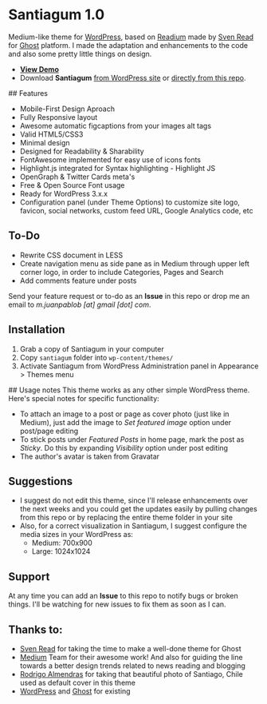 # Santiagum 1.0

Medium-like theme for [WordPress](http://wordpress.org/), based on [Readium](http://www.svenread.com/readium-ghost-theme/) made by [Sven Read](http://www.svenread.com/) for [Ghost](http://www.ghost.org/) platform. I made the adaptation and enhancements to the code and also some pretty little things on design.

* **[View Demo](http://juanpablob.com/santiagum/)**
* Download **Santiagum** [from WordPress site](#) or [directly from this repo](#).

## Features

* Mobile-First Design Aproach
* Fully Responsive layout
* Awesome automatic figcaptions from your images alt tags
* Valid HTML5/CSS3
* Minimal design
* Designed for Readability & Sharability
* FontAwesome implemented for easy use of icons fonts
* Highlight.js integrated for Syntax highlighting - Highlight JS
* OpenGraph & Twitter Cards meta's
* Free & Open Source Font usage
* Ready for WordPress 3.x.x
* Configuration panel (under Theme Options) to customize site logo, favicon, social networks, custom feed URL, Google Analytics code, etc

## To-Do
* Rewrite CSS document in LESS
* Create navigation menu as side pane as in Medium through upper left corner logo, in order to include Categories, Pages and Search
* Add comments feature under posts

Send your feature request or to-do as an **Issue** in this repo or drop me an email to *m.juanpablob [at] gmail [dot] com*.

## Installation
1. Grab a copy of Santiagum in your computer
2. Copy `santiagum` folder into `wp-content/themes/`
3. Activate Santiagum from WordPress Administration panel in Appearance > Themes menu

## Usage notes
This theme works as any other simple WordPress theme. Here's special notes for specific functionality:

* To attach an image to a post or page as cover photo (just like in Medium), just add the image to *Set featured image* option under post/page editing
* To stick posts under *Featured Posts* in home page, mark the post as *Sticky*. Do this by expanding *Visibility* option under post editing
* The author's avatar is taken from Gravatar

## Suggestions

* I suggest do not edit this theme, since I'll release enhancements over the next weeks and you could get the updates easily by pulling changes from this repo or by replacing the entire theme folder in your site
* Also, for a correct visualization in Santiagum, I suggest configure the media sizes in your WordPress as:
  * Medium: 700x900
  * Large: 1024x1024
  
## Support

At any time you can add an **Issue** to this repo to notify bugs or broken things. I'll be watching for new issues to fix them as soon as I can.

## Thanks to:
* [Sven Read](http://www.svenread.com/) for taking the time to make a well-done theme for Ghost
* [Medium](http://medium.com/) Team for their awesome work! And also for guiding the line towards a better design trends related to news reading and blogging
* [Rodrigo Almendras](https://www.flickr.com/photos/ralmendr/) for taking that beautiful photo of Santiago, Chile used as default cover in this theme
* [WordPress](http://wordpress.org/) and [Ghost](http://ghost.org/) for existing